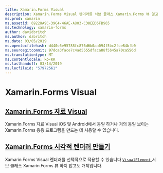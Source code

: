 ```yaml
---
title: Xamarin.Forms Visual
description: Xamarin.Forms Visual 렌더러를 서브 클래스 Xamarin.Forms 뷰 않고도 VisualElement 개체에 선택적으로 적용할 수 있습니다.
ms.prod: xamarin
ms.assetid: 69228A9C-39C4-46AE-A803-C38EED6FB965
ms.technology: xamarin-forms
author: davidbritch
ms.author: dabritch
ms.date: 03/05/2019
ms.openlocfilehash: d440c6e95788fc876d6b0aa094f5bc2fce84bfb0
ms.sourcegitcommit: 97dca3face7c4ad5555dfaca88f5b45a70ca556d
ms.translationtype: MT
ms.contentlocale: ko-KR
ms.lasthandoff: 03/14/2019
ms.locfileid: "57972561"
---
```

# <a name="xamarinforms-visual"></a>Xamarin.Forms Visual

## <a name="xamarinforms-material-visualmaterial-visualmd"></a>[Xamarin.Forms 자료 Visual](material-visual.md)

Xamarin.Forms 자료 Visual iOS 및 Android에서 동일 하거나 거의 동일 보이는 Xamarin.Forms 응용 프로그램을 만드는 데 사용할 수 있습니다.

## <a name="create-a-xamarinforms-visual-renderercreatemd"></a>[Xamarin.Forms 시각적 렌더러 만들기](create.md)

Xamarin.Forms Visual 렌더러를 선택적으로 적용할 수 있습니다 [ `VisualElement` ](xref:Xamarin.Forms.VisualElement) 서브 클래스 Xamarin.Forms 뷰 하지 않고도 개체입니다.

